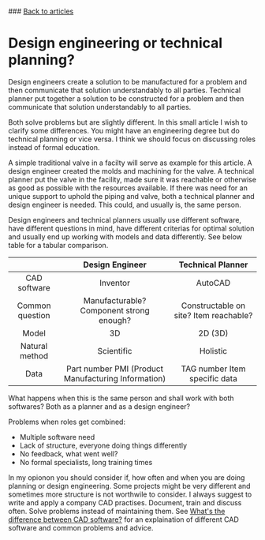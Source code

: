 <br> 
### <a href="https://hvleifsson.github.io/articles">Back to articles</a>

# Design engineering or technical planning?

Design engineers create a solution to be manufactured for a problem and then communicate that solution understandably to all parties.
Technical planner put together a solution to be constructed for a problem and then communicate that solution understandably to all parties.

Both solve problems but are slightly different. In this small article I wish to clarify some differences. You might have an engineering degree but do technical planning or vice versa. I think we should focus on discussing roles instead of formal education. 

A simple traditional valve in a facilty will serve as example for this article. A design engineer created the molds and machining for the valve. A technical planner put the valve in the facility, made sure it was reachable or otherwise as good as possible with the resources available. If there was need for an unique support to uphold the piping and valve, both a technical planner and design engineer is needed. This could, and usually is, the same person. 

Design engineers and technical planners usually use different software, have different questions in mind, have different criterias for optimal solution and usually end up working with models and data differently. See below table for a tabular comparison. 

|  | Design Engineer | Technical Planner |
|:-------------------:|:----------------:|:----------------:|
| CAD software | Inventor | AutoCAD |
| Common question | Manufacturable? Component strong enough? | Constructable on site? Item reachable? |
| Model | 3D | 2D (3D) |
| Natural method | Scientific | Holistic |
| Data | Part number PMI (Product Manufacturing Information) | TAG number Item specific data |

What happens when this is the same person and shall work with both softwares? Both as a planner and as a design engineer? 

Problems when roles get combined: 
* Multiple software need
* Lack of structure, everyone doing things differently
* No feedback, what went well?
* No formal specialists, long training times

In my opionon you should consider if, how often and when you are doing planning or design engineering. Some projects might be very different and sometimes more structure is not worthwile to consider. I always suggest to write and apply a company CAD practises. Document, train and discuss often. Solve problems instead of maintaining them. See <a href="https://hvleifsson.github.io/articles/cad_diff_eng_plan">What's the difference between CAD software?</a> for an explaination of different CAD software and common problems and advice.


